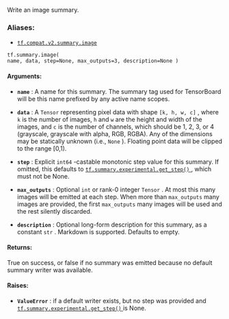 Write an image summary.



### Aliases:

- [ `tf.compat.v2.summary.image` ](/api_docs/python/tf/summary/image)


<devsite-code><pre class="prettyprint lang-python" translate="no" dir="ltr" is-upgraded=""><code translate="no" dir="ltr">tf.summary.image(
    name,
    data,
    step=None,
    max_outputs=3,
    description=None
)
</code></pre></devsite-code>


#### Arguments:

- **`name`** : A name for this summary. The summary tag used for TensorBoard will
be this name prefixed by any active name scopes.

- **`data`** : A  `Tensor`  representing pixel data with shape  `[k, h, w, c]` ,
where  `k`  is the number of images,  `h`  and  `w`  are the height and
width of the images, and  `c`  is the number of channels, which
should be 1, 2, 3, or 4 (grayscale, grayscale with alpha, RGB, RGBA).
Any of the dimensions may be statically unknown (i.e.,  `None` ).
Floating point data will be clipped to the range [0,1).

- **`step`** : Explicit  `int64` -castable monotonic step value for this summary. If
omitted, this defaults to [ `tf.summary.experimental.get_step()` ](https://tensorflow.google.cn/api_docs/python/tf/summary/experimental/get_step), which must
not be None.

- **`max_outputs`** : Optional  `int`  or rank-0 integer  `Tensor` . At most this
many images will be emitted at each step. When more than
 `max_outputs`  many images are provided, the first  `max_outputs`  many
images will be used and the rest silently discarded.

- **`description`** : Optional long-form description for this summary, as a
constant  `str` . Markdown is supported. Defaults to empty.



#### Returns:
True on success, or false if no summary was emitted because no default
summary writer was available.



#### Raises:

- **`ValueError`** : if a default writer exists, but no step was provided and
[ `tf.summary.experimental.get_step()` ](https://tensorflow.google.cn/api_docs/python/tf/summary/experimental/get_step) is None.

